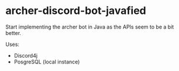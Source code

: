 # archer-discord-bot-javafied

Start implementing the archer bot in Java as the APIs seem to be a bit better.

Uses:
* Discord4j
* PosgreSQL (local instance)

